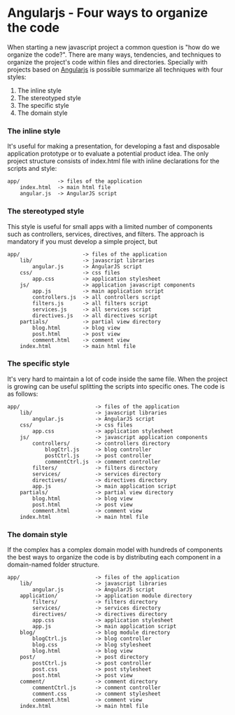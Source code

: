 # Angularjs - Four ways to organize the code
When starting a new javascript project a common question is "how do we organize the code?".
There are many ways, tendencies, and techniques to organize the project's code within files and directories.
Specially with projects based on [Angularjs](https://angularjs.org/) is possible summarize all techniques with four styles:

1.  The inline style
2.  The stereotyped style
3.  The specific style
4.  The domain style

### The inline style
It's useful for making a presentation, for developing a fast and disposable application prototype or to evaluate a potential product idea.
The only project structure consists of index.html file with inline declarations for the scripts and style:

    app/            -> files of the application
        index.html  -> main html file
        angular.js  -> AngularJS script

### The stereotyped style
This style is useful for small apps with a limited number of components
such as controllers, services, directives, and filters.
The approach is mandatory if you must develop a simple project, but

    app/                    -> files of the application
        lib/                -> javascript libraries
            angular.js      -> AngularJS script
        css/                -> css files
            app.css         -> application stylesheet
        js/                 -> application javascript components
            app.js          -> main application script
            controllers.js  -> all controllers script
            filters.js      -> all filters script
            services.js     -> all services script
            directives.js   -> all directives script
        partials/           -> partial view directory
            blog.html       -> blog view
            post.html       -> post view
            comment.html    -> comment view
        index.html          -> main html file

### The specific style
It's very hard to maintain a lot of code inside the same file.
When the project is growing can be useful splitting the scripts into specific ones.
The code is as follows:

    app/                        -> files of the application
        lib/                    -> javascript libraries
            angular.js          -> AngularJS script
        css/                    -> css files
            app.css             -> application stylesheet
        js/                     -> javascript application components
            controllers/        -> controllers directory
                blogCtrl.js     -> blog controller
                postCtrl.js     -> post controller
                commentCtrl.js  -> comment controller
            filters/            -> filters directory
            services/           -> services directory
            directives/         -> directives directory
            app.js              -> main application script
        partials/               -> partial view directory
            blog.html           -> blog view
            post.html           -> post view
            comment.html        -> comment view
        index.html              -> main html file

### The domain style
If the complex has a complex domain model with hundreds of components the best ways to organize the code is by distributing each component in a domain-named folder structure.

    app/                        -> files of the application
        lib/                    -> javascript libraries
            angular.js          -> AngularJS script
        application/            -> application module directory
            filters/            -> filters directory
            services/           -> services directory
            directives/         -> directives directory
            app.css             -> application stylesheet
            app.js              -> main application script
        blog/                   -> blog module directory
            blogCtrl.js         -> blog controller
            blog.css            -> blog stylesheet
            blog.html           -> blog view
        post/                   -> post directory
            postCtrl.js         -> post controller
            post.css            -> post stylesheet
            post.html           -> post view
        comment/                -> comment directory
            commentCtrl.js      -> comment controller
            comment.css         -> comment stylesheet
            comment.html        -> comment view
        index.html              -> main html file


